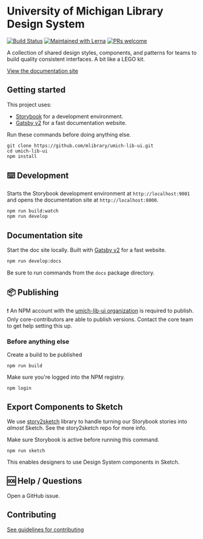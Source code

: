 # University of Michigan Library Design System

[![Build Status](https://travis-ci.org/mlibrary/umich-lib-ui.svg?branch=master)](https://travis-ci.org/mlibrary/umich-lib-ui) [![Maintained with Lerna](https://img.shields.io/badge/maintained%20with-lerna-cc00ff.svg)](https://lerna.js.org/) [![PRs welcome](https://img.shields.io/badge/PRs-welcome-brightgreen.svg)](https://github.com/mlibrary/umich-lib-ui/blob/master/CONTRIBUTING.md)

A collection of shared design styles, components, and patterns for teams to build quality consistent interfaces. A bit like a LEGO kit.

[View the documentation site](https://design-system.lib.umich.edu/)

## Getting started

This project uses:
- [Storybook](https://storybook.js.org/) for a development environment.
- [Gatsby v2](https://www.gatsbyjs.org/) for a fast documentation website.

Run these commands before doing anything else.
```
git clone https://github.com/mlibrary/umich-lib-ui.git
cd umich-lib-ui
npm install
```

## ⌨️ Development

Starts the Storybook development environment at `http://localhost:9001` and opens the documentation site at `http://localhost:8000`.

```sh
npm run build:watch
npm run develop
```

## Documentation site

Start the doc site locally. Built with [Gatsby v2](https://www.gatsbyjs.org/) for a fast website.

```sh
npm run develop:docs
```

Be sure to run commands from the `docs` package directory.

## 📦 Publishing

❗ An NPM account with the [umich-lib-ui organization](https://www.npmjs.com/org/umich-lib-ui) is required to publish. Only core-contributors are able to publish versions. Contact the core team to get help setting this up.

### Before anything else

Create a build to be published

```
npm run build
```

Make sure you're logged into the NPM registry.

```
npm login
```

## Export Components to Sketch

We use [story2sketch](https://github.com/chrisvxd/story2sketch) library to handle turning our Storybook stories into _almost_ Sketch. See the story2sketch repo for more info.

Make sure Storybook is active before running this command.

```
npm run sketch
```

This enables designers to use Design System components in Sketch.

## 🆘 Help / Questions

Open a GitHub issue.

## Contributing

[See guidelines for contributing](https://github.com/mlibrary/umich-lib-components-react/blob/master/CONTRIBUTING.md)
